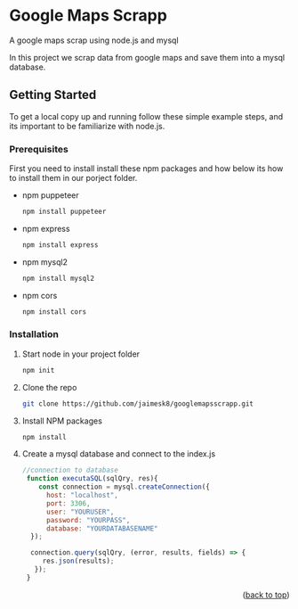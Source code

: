 # Google Maps Scrapp
A google maps scrap using node.js and mysql

In this project we scrap data from google maps and save them into a mysql database. 

<!-- GETTING STARTED -->
## Getting Started

To get a local copy up and running follow these simple example steps, and its important to be familiarize with node.js.

### Prerequisites

First you need to install install these npm packages and how below its how to install them in our porject folder.

* npm puppeteer
  ```sh
  npm install puppeteer
  ```
* npm express
  ```sh
  npm install express
  ```
* npm mysql2
  ```sh
  npm install mysql2
  ```
* npm cors
  ```sh
  npm install cors
  ```

### Installation
1. Start node in your project folder
   ```sh
   npm init
   ```
   
2. Clone the repo
   ```sh
   git clone https://github.com/jaimesk8/googlemapsscrapp.git
   ```
3. Install NPM packages
   ```sh
   npm install
   ```
4. Create a mysql database and connect to the index.js
   ```js
   //connection to database
    function executaSQL(sqlQry, res){
       const connection = mysql.createConnection({
         host: "localhost",
         port: 3306,
         user: "YOURUSER",
         password: "YOURPASS",
         database: "YOURDATABASENAME"
     });

     connection.query(sqlQry, (error, results, fields) => {
        res.json(results);
      });
    }
   ```

<p align="right">(<a href="#readme-top">back to top</a>)</p>

